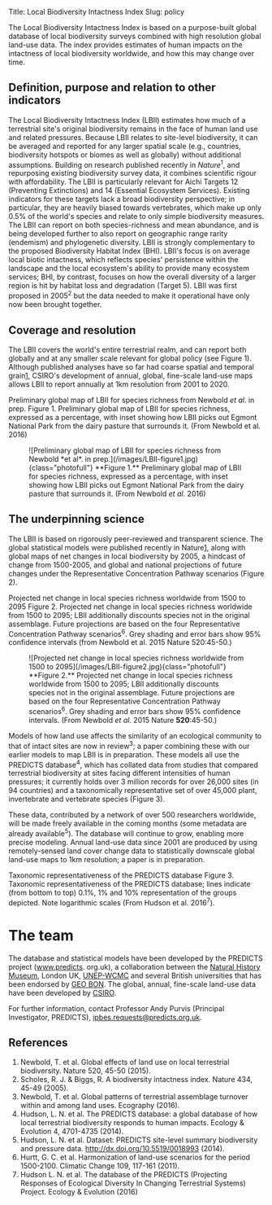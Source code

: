 Title: Local Biodiversity Intactness Index
Slug: policy

The Local Biodiversity Intactness Index is based on a purpose-built global
database of local biodiversity surveys combined with high resolution global
land-use data. The index provides estimates of human impacts on the intactness
of local biodiversity worldwide, and how this may change over time.

## Definition, purpose and relation to other indicators

The Local Biodiversity Intactness Index (LBII) estimates how much of a
terrestrial site's original biodiversity remains in the face of human land use
and related pressures. Because LBII relates to site-level biodiversity, it can
be averaged and reported for any larger spatial scale (e.g., countries,
biodiversity hotspots or biomes as well as globally) without additional
assumptions. Building on research published recently in *Nature*<sup>1</sup>,
and repurposing existing biodiversity survey data, it combines scientific rigour
with affordability. The LBII is particularly relevant for Aichi Targets 12
(Preventing Extinctions) and 14 (Essential Ecosystem Services).
Existing indicators for these targets lack a broad biodiversity perspective; in
particular, they are heavily biased towards vertebrates, which make up only 0.5%
of the world's species and relate to only simple biodiversity measures.
The LBII can report on both species-richness and mean abundance, and is being
developed further to also report on geographic range rarity (endemism) and
phylogenetic diversity. LBII is strongly complementary to the proposed
Biodiversity Habitat Index (BHI). LBII's focus is on average local biotic
intactness, which reflects species' persistence within the landscape and the
local ecosystem's ability to provide many ecosystem services; BHI, by contrast,
focuses on how the overall diversity of a larger region is hit by habitat loss
and degradation (Target 5). LBII was first proposed in 2005<sup>2</sup> but the
data needed to make it operational have only now been brought together.

## Coverage and resolution

The LBII covers the world's entire terrestrial realm, and can report both
globally and at any smaller scale relevant for global policy (see Figure 1).
Although published analyses have so far had coarse spatial and temporal
grain[1](), CSIRO's development of annual, global, fine-scale land-use maps
allows LBII to report annually at 1km resolution from 2001 to 2020.

Preliminary global map of LBII for species richness from Newbold *et al*. in prep.
Figure 1. Preliminary global map of LBII for species richness, expressed as a
percentage, with inset showing how LBII picks out Egmont National Park from the
dairy pasture that surrounds it. (From Newbold et al. 2016)

<figure markdown="1">
  <figcaption>
    ![Preliminary global map of LBII for species richness from Newbold *et al*. in prep.](/images/LBII-figure1.jpg){class="photofull"}
    **Figure 1.** Preliminary global map of LBII for species richness, expressed
    as a percentage, with inset showing how LBII picks out Egmont National Park
    from the dairy pasture that surrounds it. (From Newbold <em>et al.</em> 2016)
  </figcaption>
</figure>

## The underpinning science

The LBII is based on rigorously peer-reviewed and transparent science.
The global statistical models were published recently in Nature[1](), along with
global maps of net changes in local biodiversity by 2005, a hindcast of change
from 1500-2005, and global and national projections of future changes under the
Representative Concentration Pathway scenarios (Figure 2).

Projected net change in local species richness worldwide from 1500 to 2095
Figure 2. Projected net change in local species richness worldwide from 1500 to
2095; LBII additionally discounts species not in the original assemblage.
Future projections are based on the four Representative Concentration Pathway
scenarios<sup>6</sup>. Grey shading and error bars show 95% confidence intervals
(from Newbold et al. 2015 Nature 520:45-50.)

<figure markdown="1">
  ![Projected net change in local species richness worldwide from 1500 to 2095](/images/LBII-figure2.jpg){class="photofull"}
  <figcaption>
    **Figure 2.** Projected net change in local species richness
      worldwide from 1500 to 2095; LBII additionally discounts species not in the
      original assemblage. Future projections are based on the four
      Representative Concentration Pathway scenarios<sup>6</sup>. Grey shading and
      error bars show 95% confidence intervals. (From Newbold <em>et al.</em> 2015
      Nature <strong>520</strong>:45-50.)
  </figcaption>
</figure>

Models of how land use affects the similarity of an ecological community to that
of intact sites are now in review<sup>3</sup>; a paper combining these with our earlier
models to map LBII is in preparation. These models all use the PREDICTS
database<sup>4</sup>, which has collated data from studies that compared terrestrial
biodiversity at sites facing different intensities of human pressures; it
currently holds over 3 million records for over 26,000 sites (in 94 countries)
and a taxonomically representative set of over 45,000 plant, invertebrate and
vertebrate species (Figure 3).

These data, contributed by a network of over 500 researchers worldwide, will be
made freely available in the coming months (some metadata are already
available<sup>5</sup>). The database will continue to grow, enabling more precise
modeling. Annual land-use data since 2001 are produced by using remotely-sensed
land cover change data to statistically downscale global land-use maps to 1km
resolution; a paper is in preparation.

Taxonomic representativeness of the PREDICTS database
Figure 3. Taxonomic representativeness of the PREDICTS database; lines indicate
(from bottom to top) 0.1%, 1% and 10% representation of the groups depicted.
Note logarithmic scales (From Hudson et al. 2016<sup>7</sup>).


# The team

The database and statistical models have been developed by the PREDICTS project
(www.predicts. org.uk), a collaboration between the
[Natural History Museum](http://www.nhm.ac.uk), London UK,
[UNEP-WCMC](http://www.unep-wcmc.org)
and several British universities that has been endorsed by
[GEO BON](http://geobon.org/). The global, annual, fine-scale land-use data have
been developed by [CSIRO](www.csiro.au).

For further information, contact Professor Andy Purvis (Principal Investigator,
PREDICTS), [ipbes.requests@predicts.org.uk](mailto:ipbes.requests@predicts.org.uk).

## References

1. Newbold, T. et al. Global effects of land use on local terrestrial biodiversity. Nature 520, 45-50 (2015).
2. Scholes, R. J. & Biggs, R. A biodiversity intactness index. Nature 434, 45-49 (2005).
3. Newbold, T. et al. Global patterns of terrestrial assemblage turnover within and among land uses. Ecography (2016).
4. Hudson, L. N. et al. The PREDICTS database: a global database of how local terrestrial biodiversity responds to human impacts. Ecology & Evolution 4, 4701-4735 (2014).
5. Hudson, L. N. et al. Dataset: PREDICTS site-level summary biodiversity and pressure data. http://dx.doi.org/10.5519/0018993 (2014).
6. Hurtt, G. C. et al. Harmonization of land-use scenarios for the period 1500-2100. Climatic Change 109, 117-161 (2011).
7. Hudson L. N. et al. The database of the PREDICTS (Projecting Responses of Ecological Diversity In Changing Terrestrial Systems) Project. Ecology & Evolution (2016)
